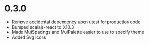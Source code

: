 # 0.3.0
* Remove accidental dependency upon utest for production code
* Bumped scalajs-react to 0.10.3
* Made MuiSpacings and MuiPalette easier to use to specify theme 
* Added Svg icons 